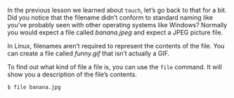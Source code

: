 In the previous lesson we learned about `touch`, let’s go back to that for a bit. Did you notice that the filename didn’t conform to standard naming like you’ve probably seen with other operating systems like Windows? Normally you would expect a file called *banana.jpeg* and expect a JPEG picture file. 

In Linux, filenames aren’t required to represent the contents of the file. You can create a file called *funny.gif* that isn’t actually a GIF. 

To find out what kind of file a file is, you can use the `file` command. It will show you a description of the file’s contents.

```bash
$ file banana.jpg
```
